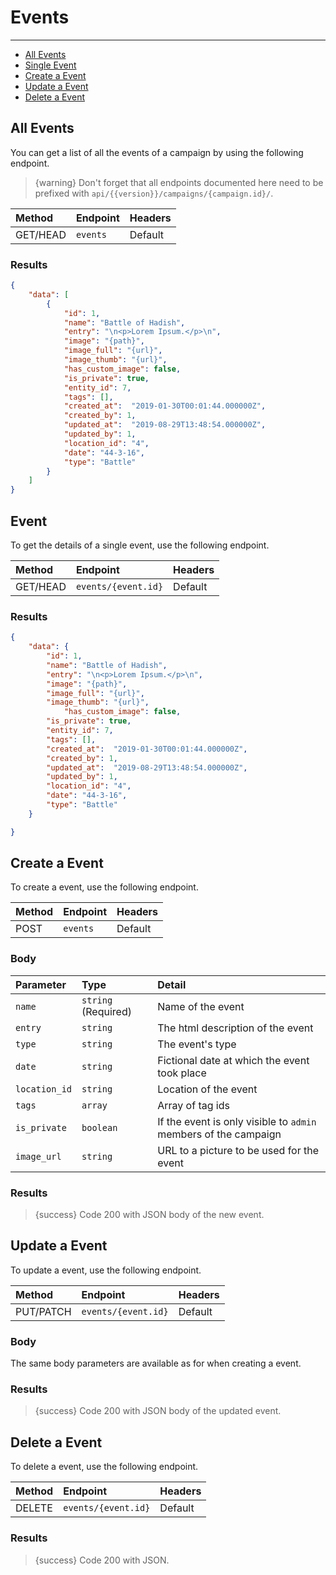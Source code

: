 # Events

---

- [All Events](#all-events)
- [Single Event](#event)
- [Create a Event](#create-event)
- [Update a Event](#update-event)
- [Delete a Event](#delete-event)

<a name="all-events"></a>
## All Events

You can get a list of all the events of a campaign by using the following endpoint.

> {warning} Don't forget that all endpoints documented here need to be prefixed with `api/{{version}}/campaigns/{campaign.id}/`.


| Method | Endpoint| Headers |
| :- |   :-   |  :-  |
| GET/HEAD | `events` | Default |

### Results
```json
{
    "data": [
        {
            "id": 1,
            "name": "Battle of Hadish",
            "entry": "\n<p>Lorem Ipsum.</p>\n",
            "image": "{path}",
            "image_full": "{url}",
            "image_thumb": "{url}",
            "has_custom_image": false,
            "is_private": true,
            "entity_id": 7,
            "tags": [],
            "created_at":  "2019-01-30T00:01:44.000000Z",
            "created_by": 1,
            "updated_at":  "2019-08-29T13:48:54.000000Z",
            "updated_by": 1,
            "location_id": "4",
            "date": "44-3-16",
            "type": "Battle"
        }
    ]
}
```


<a name="event"></a>
## Event

To get the details of a single event, use the following endpoint.

| Method | Endpoint| Headers |
| :- |   :-   |  :-  |
| GET/HEAD | `events/{event.id}` | Default |

### Results
```json
{
    "data": {
        "id": 1,
        "name": "Battle of Hadish",
        "entry": "\n<p>Lorem Ipsum.</p>\n",
        "image": "{path}",
        "image_full": "{url}",
        "image_thumb": "{url}",
            "has_custom_image": false,
        "is_private": true,
        "entity_id": 7,
        "tags": [],
        "created_at":  "2019-01-30T00:01:44.000000Z",
        "created_by": 1,
        "updated_at":  "2019-08-29T13:48:54.000000Z",
        "updated_by": 1,
        "location_id": "4",
        "date": "44-3-16",
        "type": "Battle"
    }

}
```


<a name="create-event"></a>
## Create a Event

To create a event, use the following endpoint.

| Method | Endpoint| Headers |
| :- |   :-   |  :-  |
| POST | `events` | Default |

### Body

| Parameter | Type | Detail |
| :- |   :-   |  :-  |
| `name` | `string` (Required) | Name of the event |
| `entry` | `string` | The html description of the event |
| `type` | `string` | The event's type |
| `date` | `string` | Fictional date at which the event took place |
| `location_id` | `string` | Location of the event |
| `tags` | `array` | Array of tag ids |
| `is_private` | `boolean` | If the event is only visible to `admin` members of the campaign |
| `image_url` | `string` | URL to a picture to be used for the event |

### Results

> {success} Code 200 with JSON body of the new event.


<a name="update-event"></a>
## Update a Event

To update a event, use the following endpoint.

| Method | Endpoint| Headers |
| :- |   :-   |  :-  |
| PUT/PATCH | `events/{event.id}` | Default |

### Body

The same body parameters are available as for when creating a event.

### Results

> {success} Code 200 with JSON body of the updated event.


<a name="delete-event"></a>
## Delete a Event

To delete a event, use the following endpoint.

| Method | Endpoint| Headers |
| :- |   :-   |  :-  |
| DELETE | `events/{event.id}` | Default |

### Results

> {success} Code 200 with JSON.
